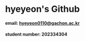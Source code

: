 # hyeyeon's Github
#### email: hyeyeon0110@gachon.ac.kr
#### student number: 202334304

<!--
**hyeyeon0110/hyeyeon0110** is a ✨ _special_ ✨ repository because its `README.md` (this file) appears on your GitHub profile.

Here are some ideas to get you started:
I'm a student of Gachon University.
I look forward to all future coding with you.
- 🔭 I’m currently working on ...
- 🌱 I’m currently learning ...
- 👯 I’m looking to collaborate on ...
- 🤔 I’m looking for help with ...
- 💬 Ask me about ...
- 📫 How to reach me: ...
- 😄 Pronouns: ...
- ⚡ Fun fact: ...
-->
